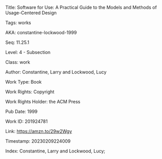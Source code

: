 Title:  Software for Use: A Practical Guide to the Models and Methods of Usage-Centered Design

Tags:   works

AKA:    constantine-lockwood-1999

Seq:    11.25.1

Level:  4 - Subsection

Class:  work

Author: Constantine, Larry and Lockwood, Lucy

Work Type: Book

Work Rights: Copyright

Work Rights Holder: the ACM Press

Pub Date: 1999

Work ID: 201924781

Link:   https://amzn.to/29w2Wgy

Timestamp: 20230209224009

Index:  Constantine, Larry and Lockwood, Lucy; 

